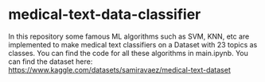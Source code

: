 # medical-text-data-classifier

In this repository some famous ML algorithms such as SVM, KNN, etc are implemented to make medical text classifiers on a Dataset with 23 topics as classes.
You can find the code for all these algorithms in main.ipynb. You can find the dataset here: https://www.kaggle.com/datasets/samiravaez/medical-text-dataset

